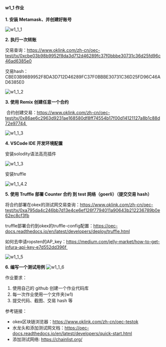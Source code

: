 #### **w1_1 作业**
**1. 安装 Metamask、并创建好账号**

![w1_1_1](w1_1.resources/w1_1_1.png)

**2. 执行一次转账**

交易查询：https://www.oklink.com/zh-cn/oec-test/tx/0xcbe03b98b9952f8da3d712d46289fc37f0bbbe30731c36d25fd96c46ad6385e0

交易hash：CBE03B98B9952F8DA3D712D46289FC37F0BBBE30731C36D25FD96C46AD6385E0

![w1_1_2](w1_1.resources/w1_1_2.png)

**3. 使用 Remix 创建任意一个合约**

 合约创建交易：https://www.oklink.com/zh-cn/oec-test/tx/0x86ae6c2963d9231ae168580df8ff74554b17f00d14121127a8b1c88d72e97744 
 
 ![w1_1_3](w1_1.resources/w1_1_3.png)
 
**4. VSCode IDE 开发环境配置**

安装solodity语法高亮插件

![w1_1_3](w1_1.resources/w1_1_4.png)

安装truffle

![w1_1_4.2](w1_1.resources/w1_1_4.2.png)

**5. 使用 Truffle 部署 Counter 合约 到 test 网络（goerli）（提交交易 hash）**

将合约部署在okex的测试网交易查询：https://www.oklink.com/zh-cn/oec-test/tx/0xa795da4c246bb7d13e4ce6ef126f7794011a90643b212236789b0e62ec8cf3fb

truffle部署合约到okex的truffle-config配置：https://oec-docs.readthedocs.io/en/latest/developers/deploy/truffle.html

如何去申请ropsten的AP_key：https://medium.com/jelly-market/how-to-get-infura-api-key-e7d552dd396f 

![w1_1_5](w1_1.resources/w1_1_5.png)

**6. 编写一个测试用例**
![w1_1_6](w1_1.resources/w1_1_6.png)
 

作业要求：
1. 使用自己的 github 创建一个作业代码库
2. 每一次作业使用一个文件夹(w1)
3. 提交代码、截图、交易 hash 等

参考链接：

* okex区块链浏览器：https://www.oklink.com/zh-cn/oec-testok
* 水龙头和添加测试网文档：https://oec-docs.readthedocs.io/en/latest/developers/quick-start.html
* 添加测试网络: https://chainlist.org/
